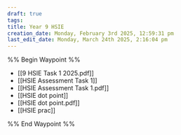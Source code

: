 ```yaml
---
draft: true
tags: 
title: Year 9 HSIE
creation_date: Monday, February 3rd 2025, 12:59:31 pm
last_edit_date: Monday, March 24th 2025, 2:16:04 pm
---
```


%% Begin Waypoint %%

- [[9 HSIE Task 1 2025.pdf]]
- [[HSIE Assessment Task 1]]
- [[HSIE Assessment Task 1.pdf]]
- [[HSIE dot point]]
- [[HSIE dot point.pdf]]
- [[HSIE prac]]

%% End Waypoint %%
